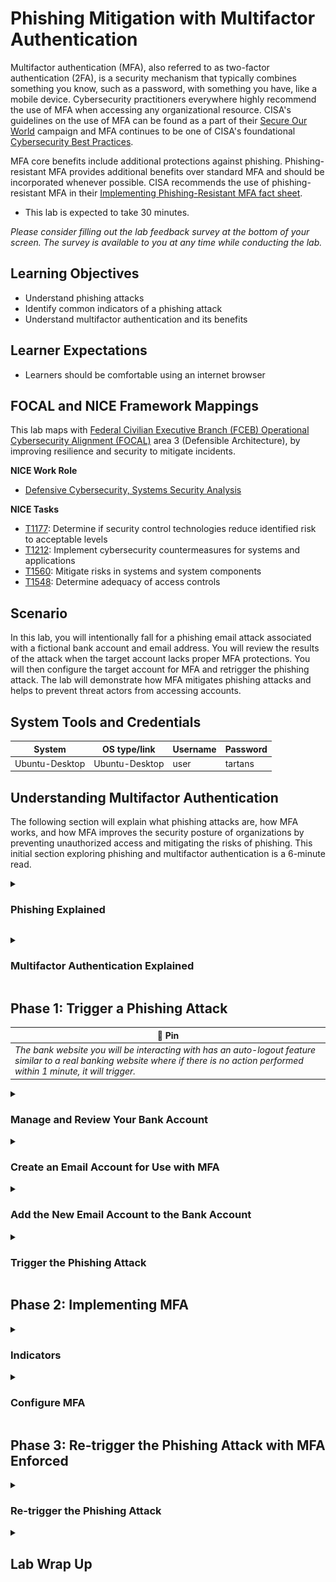 # Phishing Mitigation with Multifactor Authentication

Multifactor authentication (MFA), also referred to as two-factor authentication (2FA), is a security mechanism that typically combines something you know, such as a password, with something you have, like a mobile device. Cybersecurity practitioners everywhere highly recommend the use of MFA when accessing any organizational resource. CISA's guidelines on the use of MFA can be found as a part of their <a href="https://www.cisa.gov/secure-our-world/require-multifactor-authentication" target="_blank">Secure Our World</a> campaign and MFA continues to be one of CISA's foundational <a href="https://www.cisa.gov/MFA" target="_blank">Cybersecurity Best Practices</a>.

MFA core benefits include additional protections against phishing. Phishing-resistant MFA provides additional benefits over standard MFA and should be incorporated whenever possible. CISA recommends the use of phishing-resistant MFA in their <a href="https://www.cisa.gov/sites/default/files/publications/fact-sheet-implementing-phishing-resistant-mfa-508c.pdf" target="_blank">Implementing Phishing-Resistant MFA fact sheet</a>.

- This lab is expected to take 30 minutes.

*Please consider filling out the lab feedback survey at the bottom of your screen. The survey is available to you at any time while conducting the lab.*

## Learning Objectives
- Understand phishing attacks
- Identify common indicators of a phishing attack
- Understand multifactor authentication and its benefits

## Learner Expectations
- Learners should be comfortable using an internet browser

## FOCAL and NICE Framework Mappings

This lab maps with <a href="https://www.cisa.gov/resources-tools/resources/federal-civilian-executive-branch-fceb-operational-cybersecurity-alignment-focal-plan" target="_blank">Federal Civilian Executive Branch (FCEB) Operational Cybersecurity Alignment (FOCAL)</a> area 3 (Defensible Architecture), by improving resilience and security to mitigate incidents.

**NICE Work Role**

- <a href="https://niccs.cisa.gov/workforce-development/nice-framework" target="_blank">Defensive Cybersecurity, Systems Security Analysis</a>

**NICE Tasks**

- <a href="https://niccs.cisa.gov/workforce-development/nice-framework" target="_blank">T1177</a>: Determine if security control technologies reduce identified risk to acceptable levels
- <a href="https://niccs.cisa.gov/workforce-development/nice-framework" target="_blank"> T1212</a>: Implement cybersecurity countermeasures for systems and applications
- <a href="https://niccs.cisa.gov/workforce-development/nice-framework" target="_blank">T1560</a>: Mitigate risks in systems and system components
- <a href="https://niccs.cisa.gov/workforce-development/nice-framework" target="_blank">T1548</a>: Determine adequacy of access controls

## Scenario

In this lab, you will intentionally fall for a phishing email attack associated with a fictional bank account and email address. You will review the results of the attack when the target account lacks proper MFA protections. You will then configure the target account for MFA and retrigger the phishing attack. The lab will demonstrate how MFA mitigates phishing attacks and helps to prevent threat actors from accessing accounts. 

## System Tools and Credentials

| System | OS type/link |  Username | Password |
|--------|---------|-----------|----------|
| Ubuntu-Desktop | Ubuntu-Desktop | user | tartans|

<!-- cut -->

## Understanding Multifactor Authentication

The following section will explain what phishing attacks are, how MFA works, and how MFA improves the security posture of organizations by preventing unauthorized access and mitigating the risks of phishing. This initial section exploring phishing and multifactor authentication is a 6-minute read.

<details> 
<summary> 
<h3>Phishing Explained</h3> 
</summary> 
<p> 

| &#128270; INFORMATION |
|---|

#### What is a Phishing attack?

Let's explore phishing attacks a bit further and how they relate to social engineering. More information can be found in this CISA article on <a href="https://www.cisa.gov/news-events/news/avoiding-social-engineering-and-phishing-attacks" target="_blank">Avoiding Social Engineering and Phishing Attacks </a>. 

In a social engineering attack, an attacker uses human interaction (i.e. social skills) to obtain or compromise information about an organization, its people or its computer systems. An attacker may seem unassuming and respectable, possibly claiming to be a new employee, repair person, or researcher. They may even offer authentic or forged credentials to support that identity. However, by simply asking questions, he or she may be able to piece together enough information to infiltrate an organization or its network.

An example of social engineering might be posing as an electrician and asking an unassuming employee for access to a data closet or server room to conduct repairs. Once inside, the attacker could plant a malicious device to aid in further compromises of the network systems.

A phishing attack is a form of social engineering. Phishing attacks use emails, text messages, or malicious websites to solicit personal information by posing as a trustworthy organization. For example, an attacker may send email seemingly from a reputable credit card company or financial institution that requests account information, often suggesting that there is a problem that requires urgent attention. When users respond with the requested information, attackers can use it to gain access to the victim's accounts.

While user training and awareness are always a crucial component of cybersecurity, technical controls like MFA add an additional layer of defense-in-depth to mitigate phishing attacks.

#### Indicators of a Phishing Attack 

Configuring your accounts with MFA may be helpful with the mitigation of phishing attacks, but it's not a panacea. User awareness and training is important to understand the indicators of phishing attempts so they can avoid providing personal information that will put them at risk.

Some of the most common indicators of a phishing attack are:

1. The address of the sender is suspicious or unknown. 

 - The account that sent you the message may initially appear legitimate or related to a business you use. But, upon closer inspection, you can see that it has some odd differences than other correspondence you've received from them. For example, a username of jennifersmith@group.com does not appear suspicious. However, an email address of jen.s.xyz@orgxyz.456123abc.org does. 

2. The greeting and/or signature in the message is generic.

 - The message may start with something like `Hello Sir/Ma'am` and not include any information that is specific to the receiver. This can be a strong indicator as malicious actors may be sending these attacks to many users and so they will not include personalized information specific to you. Salutations that address you incorrectly should also rouse suspicion.

3. Spoofed links and/or websites.

 - The message may provide a link to a website that looks real, but if you hover over it, you can see that the link is actually going to a website that looks similar. For example, www.bank0fus.org or www.bankofus.payme.com. One of these URLs uses a '0' instead of an 'o', while the other is masquerading as "bankofus", but actually belongs to the "payme.com" domain. If you suspect that a link in an email looks suspicious, never click the link provided and instead go directly to the well-known URL for the resource, e.g. www.bankofus.com, or contact that organization's support personnel for further assistance.

4. Spelling and Grammar

 - Real correspondence from a business/website normally contains little to no grammatical errors at all. Phishing emails often include bad grammar, misspellings, bad formatting, and/or poor sentence structure, depending on the primary language of the sender and the language of the intended target.

5. A Sense of Urgency

 - In many scenarios, phishing attacks will try to portray a sense of urgency or criticality to make the user worry or panic, which can often lead to following the messages recommendations hastily without doing their due diligence.

6. Suspicious attachments

 - Unexpected messages can contain odd or unrequested attachments. These attachments are often malicious in nature and having the user download and open them is a common way attackers attempt to get malware on the targets system.

These are the most common indicators of a phishing attack but are not an exhaustive list. To mitigate phishing attacks, it is vital that users always analyze any message that seems out of place. Always be wary of providing any sensitive information, clicking links, or downloading any files from senders or organizations you don't know.

More information can be found in this CISA article on <a href="https://www.cisa.gov/news-events/news/avoiding-social-engineering-and-phishing-attacks" target="_blank">Avoiding Social Engineering and Phishing Attacks </a>. 

#### Artificial Intelligence's Effect on Phishing

With the rise of Artificial Intelligence (AI) and Large Language Models (LLM), phishing indicators may not be as obvious or easy to spot. 

Prior to AI, spelling, grammar, and syntax were well-known indicators of an attempted phishing attack. However, with the widespread availability of AI and LLM, threat actors now have the ability to craft more realistic and compelling messages, as well as perform proof reading and grammar checks. AI can even produce realistic looking images and logos to further provide the appearance of legitimacy in phishing correspondence. Because of this, it is even more important that the user always put all correspondence they receive under the most critical scrutiny as phishing attacks are becoming even more realistic and less noticeable.

</details>
</p>

<details> 
<summary> 
<h3>Multifactor Authentication Explained</h3> 
</summary> 
<p> 


#### Multifactor Authentication

When accessing a resource that uses MFA, you must first provide the correct username and password credentials. Afterwards, you are asked for a second authentication token. Typically, this second authentication token is sent to either a mobile device application or email account. You must either approve and accept a prompt or enter the token into an additional logon field.

![mfa-122169479.png](./img/mfa.png)

Only the holder of the mobile device, token, or account can retrieve the correct code and then pass it into the second authentication field.

![duo1-1623689028.png](./img/duo1.png)

*Retrieved from Duo's <a href="https://guide.duo.com/" target="_blank">Guide to Two-Factor Authentication</a>*

MFA tokens expire after a certain period, when a new token is requested, or when that token is successfully used to authenticate with the resource. Once a token is expired, it cannot be used again.

Mobile device applications like Duo or Google Authenticator provide in-app mechanisms for providing MFA tokens, but one of the most common methods of transmitting these tokens is via text message. In the case of MFA apps such as Duo or Google Authenticator an under-the-hood algorithm predetermines the codes to be used at specific times. For this to work, both the MFA service and the MFA application have to be synchronized with each other. However, this means that you do not have to explicitly request an MFA code be sent to you, you only need to enter the current code displayed in your MFA application.

![duo2-896963105.png](./img/duo2.png)

*Retrieved from Duo's <a href="https://guide.duo.com/" target="_blank">Guide to Two-Factor Authentication</a>*

#### How does MFA improve security?

While the use of MFA adds an extra layer of authentication security, it also provides protections against the compromise of accounts. If a user's credentials were compromised for a specific resource, the malicious actor would still not be able to access the resource because they would not have access to the user's MFA device or email account. This of course presumes that the user's leaked credentials were not the same for both the target service and the email account in question. This is why password re-use across services is highly discouraged.

Additionally, users should never act upon unsolicited MFA requests. For example, when email addresses are leaked in a data breach, malicious actors will try to login to various services by using those email addresses. In the case of in-app MFA authentication prompts, the user might receive an unsolicited MFA prompt on their device and should ignore them.

![duo3-567402300.png](./img/duo3.png)

*Retrieved from Duo's <a href="https://guide.duo.com/" target="_blank">Guide to Two-Factor Authentication</a>*

A final threat with regards to phishing are well-crafted malicious sites that appear and function like the real thing. Phishing emails provide a link to a website that looks legitimate and will ask for the user's credentials and MFA code, only for this information to be captured and then used by the malicious actor.

A recent example of just this type of attack is outlined in <a href="https://www.troyhunt.com/a-sneaky-phish-just-grabbed-my-mailchimp-mailing-list/" target="_blank">Troy Hunt's blog</a>. Troy is well known for his outreach in cybersecurity education and awareness and runs the "Have I Been Pwned" site that allows individuals to query whether their accounts have been found in past public data breaches. Troy's case is an excellent example of how even the best and most well-versed cybersecurity experts can still be fooled by well-crafted phishing attacks. 

Phishing continues to pose a cybersecurity risk to users and their organization. This lab will demonstrate MFA when accessing a fictional banking website and how the use of MFA can help mitigate the risks of phishing attempts by ensuring users use MFA when accessing these resources.

</p>
</details>

## Phase 1: Trigger a Phishing Attack

| &#128204; Pin |
|---|
|_The bank website you will be interacting with has an auto-logout feature similar to a real banking website where if there is no action performed within 1 minute, it will trigger._|

<details>
<summary>
<h3>Manage and Review Your Bank Account</h3>
</summary>
<p>

1. Open the `Ubuntu-Desktop` system console and login with the username `user` and the password `tartans`. Once logged in, double-click the Firefox icon from the Desktop.

2. (**Ubuntu-Desktop**, **Firefox**) In Firefox, open a second tab (leaving the home page of `https://skills.hub` open) and browse to the URL `https://steelbankofbravos.skills.hub`. When prompted with the certificate warning page, click `Advanced`, and then `Accept the Risk and Continue`. You should then be presented with the bank's welcome page.

![p1_1-1181519826.png](./img/p1_1.png)

3. (**Ubuntu-Desktop**, **Firefox**) Click on the `Login` tab, and then login to the website with the following credentials:

Username: `the_hand`
Password: `noDebts`

![p1_2-1188364056.png](./img/p1_2.png)

*Note: You can ignore any popups that ask if you would like to save your password in the browser.*

You will have access to a few different bank accounts with unique types and balances. Let's interact with one of them to review the types of information these accounts contain.

4. (**Ubuntu-Desktop**, **Firefox**) Click on the first account number `123456789`. 
 
Just like a normal bank account, each account's page lists the previous transactions. 

5. (**Ubuntu-Desktop**, **Firefox**) Click on the browser's back button to go back to the `Accounts` page or click on the 'Accounts' tab directly.

| &#128204; NOTE |
|---|
|Take note of the current balances of your accounts. It will be important to keep track of these as you continue the lab.|

**Knowledge Check Question 1:** *Which account has the highest starting balance - Savings, Checking, or Credit?*

6. (**Ubuntu-Desktop**, **Firefox**) Click on the `Settings` tab at the top. 

![p1_3-613567977.png](./img/p1_3.png)

On this page you can configure the various details of your account, such as resetting your password and the associated email account. Additionally, you can view a record of all logins that have occurred for your account and enable multifactor authentication.

You'll revisit this page shortly.

</p>
</details>

<details>
<summary>
<h3>Create an Email Account for Use with MFA</h3>
</summary>
<p>

Our next step will be to create an account on the email server so we can connect it with our bank account.

1. (**Ubuntu-Desktop**, **Firefox**) Open a new tab and browse to the URL `https://box.skills.hub`. When prompted with the warning page, click `Advanced`, and then `Accept the Risk and Continue`.

2. (**Ubuntu-Desktop**, **Firefox**) On the welcome page, click on the `Register` button.

3. (**Ubuntu-Desktop**, **Firefox**) We will now create your email account. 

*All new account names will automatically be created with the domain `@skills.hub` appended to them. Only the name component of the address is needed.*

4. (**Ubuntu-Desktop**, **Firefox**) Create an account with the following credentials and click `Submit`: 

Username:   `tlannister`
Password:   `tartans@1`

You will see a successful creation message for the email account `tlannister@skills.hub`.

![p1_4-94715130.png](./img/p1_4.png)

5. (**Ubuntu-Desktop**, **Firefox**) Once completed, click on the link that says `Click here to Login`.

6. (**Ubuntu-Desktop**, **Firefox**) Login to the email server using the credentials we just used to create your account.

Email:  `tlannister@skills.hub`
Password:   `tartans@1`

*Note: The login process may take a moment to complete. You can ignore any popups that ask if you would like to save your password in the browser.*

Ensure you are able to access the account's inbox and then leave this page open for use in the next section of the lab.

</p>
</details>

<details>
<summary>
<h3>Add the New Email Account to the Bank Account</h3>
</summary>
<p>

Now that we have an email address, we'll be updating your bank account with this information. 

1. (**Ubuntu-Desktop**, **Firefox**) Go back to the open tab with the bank's webpage and refresh the page to login once more. Re-login to your account with your bank account credentials: 

Username: `the_hand`
Password: `noDebts`

2. (**Ubuntu-Desktop**, **Firefox**) Browse to the `Settings` page. Click on the `Email` text field, enter the email address `tlannister@skills.hub` and then click `Submit`. The process may take a second as it is verifying the authenticity of the email address provided. Once complete, you should see the following message at the top of the page:

![p1_5-1203048741.png](./img/p1_5.png)

You should also see that the pre-populated value of the Email field now shows your email address. This means it has been configured correctly.

</p>
</details>

<details>
<summary>
<h3>Trigger the Phishing Attack</h3>
</summary>
<p>

1. (**Ubuntu-Desktop**, **Firefox**) Go back to the third tab that is logged into our email account. You should see that you have received a confirmation email that states your email address has been linked to your bank account. 

![p1_6-930561347.png](./img/p1_6.png)

| &#9888; ALERT |
|---|
|If the email has not appeared in your inbox, you may need to refresh the inbox. This can be done with the following methods.
 - Click the `Refresh` button at the top of the page.<br>![refresh1-369063739.png](./img/refresh1.png)
 - Click on `Inbox` on the panel present on the left side of the screen.<br>![refresh2-268864173.png](./img/refresh2.png)

2. (**Ubuntu-Desktop**, **Firefox**) Around the same time you should receive another email with the headline reading `CRITICAL: MUST UPDATE ACCOUNT`. 

![p1_7-1704609695.png](./img/p1_7.png)

This email will explain that your account is at risk of being accessed by malicious actors and that you should update your password immediately using the provided link.

3. (**Ubuntu-Desktop**, **Firefox**) Click on the link and you will be directed to a page that appears to allow you to update your account password.  

![p1_8-1655771141.png](./img/p1_8.png)

4. (**Ubuntu-Desktop**, **Firefox**) Enter the bank account's password, `noDebts`, in the first two 'Old Password' fields. For the 'New Password' fields, enter any matching password you like. Once completed, click `Submit`.

#### Grading Check

(**Ubuntu-Desktop**, **Firefox**) Browse to the grading page (if not already open) at `https://skills.hub/lab/tasks` or `(https://10.5.5.5/lab/tasks)`. Click the `Submit/Re-Grade Tasks` button to trigger the grading check.

This check will verify that you successfully triggered the phishing attack and that it has completed properly.

![p1_grading-1345740.png](./img/p1_grading.png)

Grading Check 1: Trigger the phishing attack
 - Email link was clicked
 - Updated password was submitted
 - Phishing attack is complete

`Copy the token or flag strings to the corresponding question submission field to receive credit.`

`You should complete all phase 1 tasks before moving on to phase 2.`

5.  (**Ubuntu-Desktop**, **Firefox**) If done correctly, you should be re-directed the bank's main page, or the login page. A bit odd, but maybe it's just a security measure. Logout of the site (if not already) and attempt to login to your account with the new password you entered in the password reset form.

Username: `the_hand`  
Password: **the password you used on the password reset form we just submitted**

6.  (**Ubuntu-Desktop**, **Firefox**) You should see that the login will fail, which is unexpected. Let's try to login with our old password.

Username: `the_hand`
Password: `noDebts`

7. (**Ubuntu-Desktop**, **Firefox**) The login will succeed, and you'll be presented with your accounts page. 

![p1_9-363011394.png](./img/p1_9.png)

If you look at the balances of your accounts, you should see that they have been altered and no longer have the same values as before. Open each of the accounts to view their transactions.

8. (**Ubuntu-Desktop**, **Firefox**) Go to the `Settings` page and click on `Login History`. 
 
You should see that most of the logins have occurred from a single IP address, but there is one login that is from a different address.

**Knowledge Check Question 2:** What is the unique IP address that recently logged in to your bank account?

9.  (**Ubuntu-Desktop**) Open a terminal and enter the following command:
    
```bash
ip a
```

![p1_ip_edited-766349214.png](./img/p1_ip_edited.png)

This command will tell you the IP address of your machine. In the above example, the IP of the host is `10.5.5.130`. **Please note**: Your IP may not match the example in the image.

If you look at your IP and then the records on the login history page, you can verify that your machine is the one that made most of the logins. 

This also confirms that your account was accessed by someone on a different machine. Between your password not being reset, your account being accessed from another location, and your account funds being drained, it is safe to say that you have fallen victim to a phishing attack!

</p>
</details>

## Phase 2: Implementing MFA

<details> 
<summary> 
<h3>Indicators</h3> 
</summary> 
<p> 

### Phishing Indicators in the Email Message

Before continuing with the lab, lets rewind a bit and review which phishing indicators mentioned previously were present in the phishing email we received.

1. (**Ubuntu-Desktop**, **Firefox**) Open the tab that has your email account and re-open the email that has the subject `CRITICAL: MUST UPDATE ACCOUNT` in it.

![p1_7-2101872541.png](./img/p1_7.png)

 - The header of the email includes the word "CRITICAL" and the body includes the words "IMMEDIATELY" and "URGENT", which are intended to convey a sense of immediate need or urgency. 
 - If you read the email in full, you should gather that the grammar of some of the writing is off or is not syntactically correct. 
 - Looking at the content of the email, it is a bit generic. It doesn't seem to be directed to you personally, but to "Dear Valued User".
 - Look at the sender of the email, you should see it was sent from the address `brav05_-admin@skills.hub`. This is not a legit sender, and you can verify this by comparing this address to the email you received previously when updating your account with the email address.

2. (**Ubuntu-Desktop**, **Firefox**) Hover over the link in the email and you should see a pop-up in the browser's lower left corner showing what the link actually points to.

![redirect-1809883143.png](./img/redirect.png)

This URL looks like the real one, but if you look closely there are some differences, with the most noticeable one being that it uses zeroes - `0` instead of the letter `O`. 

**Knowledge Check 3**: What is the domain/host name in the URL link of the phishing email (ignore anything after skills.hub)?

</p>
</details>

<details> 
<summary> 
<h3>Configure MFA</h3> 
</summary> 
<p> 

1. (**Ubuntu-Desktop**, **Firefox**) Go back to the real bank website and login again if needed.

Username: `the_hand`
Password: `noDebts`

2. (**Ubuntu-Desktop**, **Firefox**) Go to the `Settings` page, and then click on `Enable MFA`.

You should be directed to a new page that states that an email with a code has been sent to your email and that you need to submit it to verify the email. 

![p2_mfa-804513260.png](./img/p2_mfa.png)

3. (**Ubuntu-Desktop**, **Firefox**) Open the tab that has your email inbox open. You should see a new email with the MFA code in it. If the email isn't there, make sure to refresh the inbox.

![p2_mfa_email-1820470272.png](./img/p2_mfa_email.png)

4. (**Ubuntu-Desktop**, **Firefox**) Copy the code and then go back to the banking website that's asking for the MFA code and submit it. You should see a message that MFA has been configured successfully.

We will now test it by re-logging in.

5. (**Ubuntu-Desktop**, **Firefox**) Click the `Logout` button, and then submit your credentials on the `Login` page.

![p2_mfa_login-407089087.png](./img/p2_mfa_login.png)

6. (**Ubuntu-Desktop**, **Firefox**) You should be presented with a new page saying an MFA code has been sent to your email and that you will need it to login.

7. (**Ubuntu-Desktop**, **Firefox**) Go back to your email inbox and you should see a new email with a new MFA code. Copy it and submit it to the MFA form on the bank website.

8. (**Ubuntu-Desktop**, **Firefox**) Upon doing this, you will be logged in and be able to view your accounts again.

#### Grading Check

(**Ubuntu-Desktop**, **Firefox**) Browse to the grading page at `https://skills.hub/lab/tasks` or `(https://10.5.5.5/lab/tasks)`. Click the `Submit/Re-Grade Tasks` button to trigger the grading check. Refresh the results after a few moments to see your results.

This check will verify that you successfully configured MFA on your bank account.

![p2_grading-1067407317.png](./img/p2_grading.png)

Grading Check 1: Configure bank account with MFA
 - Completed login using MFA code.

`Copy the token or flag strings to the corresponding question submission field to receive credit.`

`You should complete all phase 2 tasks before moving on to phase 3.`

</p>
</details>


## Phase 3: Re-trigger the Phishing Attack with MFA Enforced

<details> 
<summary> 
<h3>Re-trigger the Phishing Attack</h3> 
</summary> 
<p> 

Now that you have MFA configured on your account, let's re-trigger the phishing attack and see what happens.

1. (**Ubuntu-Desktop**, **Firefox**) Open the tab that has your email and open the `CRITICAL` email.

2. (**Ubuntu-Desktop**, **Firefox**) Click on the link and fill out the password reset form same as you did before. The old password is `noDebts`. The new password can be anything.

3. (**Ubuntu-Desktop**, **Firefox**) This time, you should get a response stating that the form couldn't be submitted.

![p3_failed_phishing-396002982.png](./img/p3_failed_phishing.png)

The form now fails with the same information due to the account not requiring an MFA code.

1. (**Ubuntu-Desktop**, **Firefox**) Go to your email inbox and you should see that you have received a new email with an unsolicited MFA code, meaning one that you did not ask for. This confirms that an unknown login attempt was made.

2. (**Ubuntu-Desktop**, **Firefox**) Go to the real banking website and login once more. 

3. (**Ubuntu-Desktop**, **Firefox**) Go to the `Settings` page and click on `Login History`. 

You should see that a new login attempt occurred, but that the login was unsuccessful. This is because MFA prevented the user from completing the authentication process and prevented the attacker from accessing your accounts.

**Knowledge Check Question 4**: What is the unique IP address that recently *failed to* login to your bank account?

#### Grading Check

(**Ubuntu-Desktop**, **Firefox**) Browse to the grading page at `https://skills.hub/lab/tasks` or `(https://10.5.5.5/lab/tasks)`. Click the `Submit/Re-Grade Tasks` button to trigger the grading check. Refresh the results after a few moments to see your results.

This check will verify that you mitigated the phishing attack by configuring MFA.

![p3_grading-1624757321.png](./img/p3_grading.png)

Grading Check 3: Re-trigger phishing attack
 - Email link was clicked
 - Updated password was submitted
 - Phishing attack is complete

`Copy the token or flag strings to the corresponding question submission field to receive credit.`

</p>
</details>

<details>
<summary>
<h2>Lab Wrap Up</h2>
</summary>
<p>

### Conclusion

By completing this lab, you have become more familiar with phishing and how it can be mitigated by implementing multifactor authentication.

To recap:
 - You viewed how phishing attacks occur and the potential consequences, such as stolen credentials.
 - You configured an account to use multifactor authentication.
 - You mitigated a phishing attack and identified the failed login by having multifactor authentication enabled

Skills exercised:
 - S0544: Skill in recognizing vulnerabilities
 - S0667: Skill in assessing security controls
 - S0840: Skill in identifying misuse activities
 
Phishing attacks continue to be a cybersecurity risk, targeting individuals and organizations alike. While implementing multifactor authentication (MFA) is a valuable security measure, it does not completely eliminate the risk of phishing. However, it can significantly mitigate the risks of phishing attempts being successful. Proper awareness and training on how to identify phishing attempts is crucial knowledge that every user should possess. This awareness, combined with a robust security posture, is essential for organizations to effectively prevent the execution of malicious phishing attacks.

### Answer Key

**Knowledge Check Question 1**: Which account has the highest starting balance?
 - *Savings*

**Knowledge Check Question 2**: What is the unique IP address that recently logged in to your bank account?
 - *10.7.7.100*

**Knowledge Check 3**: What is the domain/host name in the URL link of the phishing email (ignore anything after skills.hub)?
 - *steelbank0fbrav0s.skills.hub*

**Knowledge Check Question 4**: What is the unique IP address that recently *failed to* login to your bank account?
 - *10.7.7.137*

### References
 - <a href="https://www.cisa.gov/news-events/news/avoiding-social-engineering-and-phishing-attacks" target="_blank">Avoiding Social Engineering and Phishing Attacks</a>
 - <a href="https://www.cisa.gov/MFA" target="_blank">Cybersecurity Best Practices</a>
 - <a href="https://www.cisa.gov/resources-tools/resources/federal-civilian-executive-branch-fceb-operational-cybersecurity-alignment-focal-plan" target="_blank">Federal Civilian Executive Branch (FCEB) Operational Cybersecurity Alignment (FOCAL)</a>
 - <a href="https://guide.duo.com/" target="_blank">Guide to Two-Factor Authentication</a>
 - <a href="https://www.cisa.gov/sites/default/files/publications/fact-sheet-implementing-phishing-resistant-mfa-508c.pdf" target="_blank">Implementing Phishing-Resistant MFA fact sheet</a>
 - <a href="https://www.cisa.gov/topics/cyber-threats-and-advisories/malware-phishing-and-ransomware" target="_blank">Malware, Phishing, and Ransomware</a>
 - <a href="https://www.cisa.gov/resources-tools/resources/phishing-guidance-stopping-attack-cycle-phase-one" target="_blank">Phishing Guidance</a>
 - <a href="https://www.cisa.gov/secure-our-world/require-multifactor-authentication" target="_blank">Secure Our World</a> 
 - <a href="https://www.troyhunt.com/a-sneaky-phish-just-grabbed-my-mailchimp-mailing-list/" target="_blank">Troy Hunt's blog</a>
